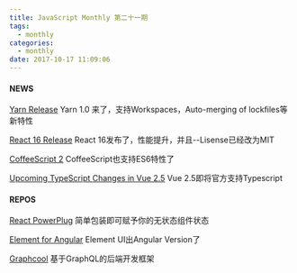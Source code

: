 ```yaml
---
title: JavaScript Monthly 第二十一期
tags:
  - monthly
categories:
  - monthly
date: 2017-10-17 11:09:06
---
```


#### NEWS

[Yarn Release](https://code.facebook.com/posts/274518539716230)
Yarn 1.0 来了，支持Workspaces，Auto-merging of lockfiles等新特性

[React 16 Release](https://facebook.github.io/react/blog/2017/09/26/react-v16.0.html)
React 16发布了，性能提升，并且--Lisense已经改为MIT

[CoffeeScript 2](http://coffeescript.org/announcing-coffeescript-2/)
CoffeeScript也支持ES6特性了

<!--more-->

[Upcoming TypeScript Changes in Vue 2.5](https://medium.com/the-vue-point/upcoming-typescript-changes-in-vue-2-5-e9bd7e2ecf08)
Vue 2.5即将官方支持Typescript

#### REPOS

[React PowerPlug](https://github.com/renatorib/react-powerplug)
简单包装即可赋予你的无状态组件状态

[Element for Angular](https://element-angular.faas.ele.me/guide/install)
Element UI出Angular Version了

[Graphcool](https://github.com/graphcool/graphcool)
基于GraphQL的后端开发框架

